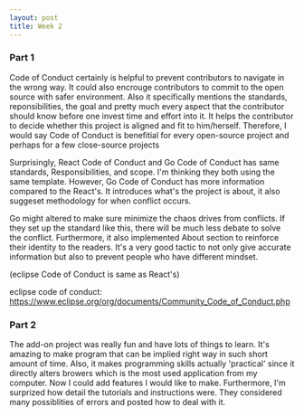 ```yaml
---
layout: post
title: Week 2
---
```


### Part 1

Code of Conduct certainly is helpful to prevent contributors to navigate in the wrong way.
It could also encrouge contributors to commit to the open source with safer environment.
Also it specifically mentions the standards, reponsibilities, the goal and pretty much
every aspect that the contributor should know before one invest time and effort into it.
It helps the contributor to decide whether this project is aligned and fit to him/herself.
Therefore, I would say Code of Conduct is benefitial for every open-source project and perhaps for a few close-source projects

Surprisingly, React Code of Conduct and Go Code of Conduct has same standards, Responsibilities, and scope.
I'm thinking they both using the same template. However, Go Code of Conduct has more information compared to the
React's. It introduces what's the project is about, it also suggeset methodology for when conflict occurs.

Go might altered to make sure minimize the chaos drives from conflicts.
If they set up the standard like this, there will be much less debate to solve the conflict.
Furthermore, it also implemented About section to reinforce their identity to the readers.
It's a very good tactic to not only give accurate information but also to prevent people who have different mindset.

(eclipse Code of Conduct is same as React's)

eclipse code of conduct: https://www.eclipse.org/org/documents/Community_Code_of_Conduct.php

### Part 2

The add-on project was really fun and have lots of things to learn.
It's amazing to make program that can be implied right way in such short amount of time.
Also, it makes programming skills actually 'practical' since it directly alters
browers which is the most used application from my computer.
Now I could add features I would like to make.
Furthermore, I'm surprized how detail the tutorials and instructions were.
They considered many possiblities of errors and posted how to deal with it.
